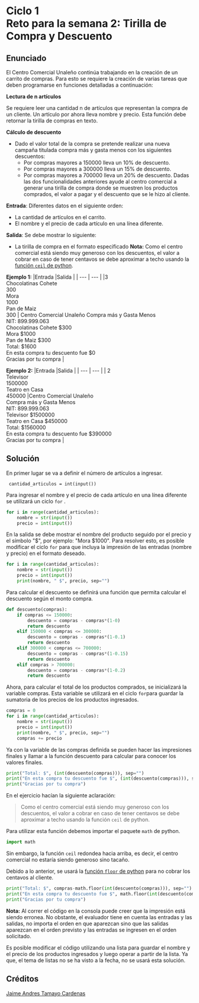 # Ciclo 1<br> Reto para la semana 2: Tirilla de Compra y Descuento

## Enunciado
El Centro Comercial Unaleño continúa trabajando en la creación de un carrito de compras. Para esto se requiere la creación de varias tareas que deben programarse en funciones detalladas a continuación:

**Lectura de n artículos**

Se requiere leer una cantidad n de artículos que representan la compra de un cliente.
Un artículo por ahora lleva nombre y precio.
Esta función debe retornar la tirilla de compras en texto.

**Cálculo de descuento**
- Dado el valor total de la compra se pretende realizar una nueva campaña titulada compra más y gasta menos con los siguientes descuentos:
  - Por compras mayores a 150000 lleva un 10% de descuento.
  - Por compras mayores a 300000 lleva un 15% de descuento.
  - Por compras mayores a 700000 lleva un 20% de descuento.
Dadas las dos funcionalidades anteriores ayude al centro comercial a generar una tirilla de compra donde se muestren los productos comprados, el valor a pagar y el descuento que se le hizo al cliente.

**Entrada**: Diferentes datos en el siguiente orden:

- La cantidad de artículos en el carrito.
- El nombre y el precio de cada artículo en una línea diferente.

**Salida**: Se debe mostrar lo siguiente:

- La tirilla de compra en el formato especificado
**Nota:** Como el centro comercial está siendo muy generoso con los descuentos, el valor a cobrar en caso de tener centavos se debe aproximar a techo usando la [función `ceil` de python](https://www.tutorialspoint.com/python/number_ceil.htm "función ceil").


**Ejemplo 1:**
|Entrada |Salida |
| --- | --- |
|3<br> Chocolatinas Cohete<br> 300<br> Mora<br> 1000<br> Pan de Maiz<br> 300 | Centro Comercial Unaleño Compra más y Gasta Menos<br> NIT: 899.999.063<br> Chocolatinas Cohete $300<br> Mora $1000<br> Pan de Maiz $300<br> Total: $1600<br> En esta compra tu descuento fue $0<br> Gracias por tu compra |

**Ejemplo 2:**
|Entrada |Salida |
| --- | --- |
| 2<br> Televisor<br> 1500000<br> Teatro en Casa<br> 450000 |Centro Comercial Unaleño<br> Compra más y Gasta Menos<br> NIT: 899.999.063<br> Televisor $1500000<br> Teatro en Casa $450000<br> Total: $1560000<br> En esta compra tu descuento fue $390000<br> Gracias por tu compra |

## Solución
En primer lugar se va a definir el número de artículos a ingresar.
``` pyhton
 cantidad_articulos = int(input())
```
Para ingresar el nombre y el precio de cada artículo en una línea diferente se utilizará un ciclo `for` .
``` python
for i in range(cantidad_articulos):
    nombre = str(input())
    precio = int(input())
```
En la salida se debe mostrar el nombre del producto seguido por el precio y el símbolo "$", por ejemplo: "Mora $1000". Para resolver esto, es posible modificar el ciclo `for` para que incluya la impresión de las entradas (nombre y precio) en el formato deseado.
``` python
for i in range(cantidad_articulos):
    nombre = str(input())
    precio = int(input())
    print(nombre, " $", precio, sep="")
```
Para calcular el descuento se definirá una función que permita calcular el descuento según el monto compra.
``` python
def descuento(compras):
    if compras <= 150000:
        descuento = compras - compras*(1-0)
        return descuento
    elif 150000 < compras <= 300000:
        descuento = compras - compras*(1-0.1)
        return descuento
    elif 300000 < compras <= 700000:
        descuento = compras - compras*(1-0.15)
        return descuento
    elif compras > 700000:
        descuento = compras - compras*(1-0.2)
        return descuento
```
Ahora, para calcular el total de los productos comprados, se inicializará la variable compras. Esta variable se utilizará en el ciclo `for`para guardar la sumatoria de los precios de los productos ingresados.
``` python
compras = 0
for i in range(cantidad_articulos):
    nombre = str(input())
    precio = int(input())
    print(nombre, " $", precio, sep="")
    compras += precio
```
Ya con la variable de las compras definida se pueden hacer las impresiones finales y llamar a la función descuento para calcular para conocer los valores finales. 
``` python
print("Total: $", (int(descuento(compras))), sep="")
print("En esta compra tu descuento fue $", (int(descuento(compras))), sep="")
print("Gracias por tu compra")
```
En el ejercicio hacían la siguiente aclaración:
>Como el centro comercial está siendo muy generoso con los descuentos, el valor a cobrar en caso de tener centavos se debe aproximar a techo usando la función `ceil` de python.

Para utilizar esta función debemos importar el paquete `math` de python.
``` python
import math
```

Sin embargo, la función `ceil` redondea hacia arriba, es decir, el centro comercial no estaría siendo generoso sino tacaño. 

Debido a lo anterior, se usará la [función `floor` de python](https://www.tutorialspoint.com/python/number_floor.htm "función floor") para no cobrar los centavos al cliente.
``` python
print("Total: $", compras-math.floor(int(descuento(compras))), sep="")
print("En esta compra tu descuento fue $", math.floor(int(descuento(compras))), sep="")
print("Gracias por tu compra")
```
**Nota:** Al correr el código en la consola puede creer que la impresión está siendo erronea. No obstante, el evaluador tiene en cuenta las entradas y las salidas, no importa el orden en que aparezcan sino que las salidas aparezcan en el orden previsto y las entradas se ingresen en el orden solicitado.

Es posible modificar el código utilizando una lista para guardar el nombre y el precio de los productos ingresados y luego operar a partir de la lista. Ya que, el tema de listas no se ha visto a la fecha, no se usará esta solución.

## Créditos
[Jaime Andres Tamayo Cardenas](https://github.com/jtamayoc95 "jtamayoc95")
